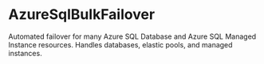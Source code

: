# AzureSqlBulkFailover
Automated failover for many Azure SQL Database and Azure SQL Managed Instance resources. Handles databases, elastic pools, and managed instances. 
